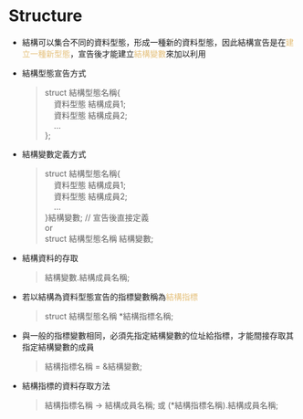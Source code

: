 # Structure

- 結構可以集合不同的資料型態，形成一種新的資料型態，因此結構宣告是在<span style="color:#e5c07b">建立一種新型態</span>，宣告後才能建立<span style="color:#e5c07b">結構變數</span>來加以利用  
- 結構型態宣告方式
  >struct 結構型態名稱{  
  >&nbsp;&nbsp;&nbsp;&nbsp;資料型態 結構成員1;  
  >&nbsp;&nbsp;&nbsp;&nbsp;資料型態 結構成員2;  
  >&nbsp;&nbsp;&nbsp;&nbsp;...  
  >};

- 結構變數定義方式
  >struct 結構型態名稱{  
  >&nbsp;&nbsp;&nbsp;&nbsp;資料型態 結構成員1;  
  >&nbsp;&nbsp;&nbsp;&nbsp;資料型態 結構成員2;  
  >&nbsp;&nbsp;&nbsp;&nbsp;...  
  >}結構變數; // 宣告後直接定義  
  >or  
  >struct 結構型態名稱 結構變數;

- 結構資料的存取
  >結構變數.結構成員名稱;

- 若以結構為資料型態宣告的指標變數稱為<span style="color:#e5c07b">結構指標</span>
  >struct 結構型態名稱 *結構指標名稱;

- 與一般的指標變數相同，必須先指定結構變數的位址給指標，才能間接存取其指定結構變數的成員
  >結構指標名稱 = &結構變數;

- 結構指標的資料存取方法
  >結構指標名稱 -> 結構成員名稱;
  或
  >(*結構指標名稱).結構成員名稱;